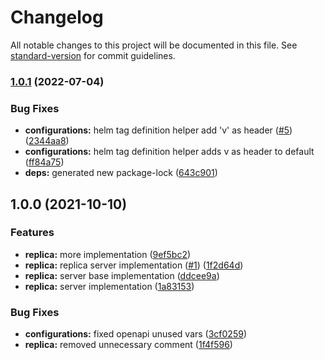 # Changelog

All notable changes to this project will be documented in this file. See [standard-version](https://github.com/conventional-changelog/standard-version) for commit guidelines.

### [1.0.1](https://github.com/MapColonies/replica-server/compare/v1.0.0...v1.0.1) (2022-07-04)


### Bug Fixes

* **configurations:** helm tag definition helper add 'v' as header ([#5](https://github.com/MapColonies/replica-server/issues/5)) ([2344aa8](https://github.com/MapColonies/replica-server/commit/2344aa85705d34123adbbe88254c0203b6637a77))
* **configurations:** helm tag definition helper adds v as header to default ([ff84a75](https://github.com/MapColonies/replica-server/commit/ff84a754ac90c0c08e2e15cc944d5286195aac00))
* **deps:** generated new package-lock ([643c901](https://github.com/MapColonies/replica-server/commit/643c9011ce4061e38d751e11ad9edcf5eceff166))

## 1.0.0 (2021-10-10)


### Features

* **replica:** more implementation ([9ef5bc2](https://github.com/MapColonies/replica-server/commit/9ef5bc293e96f5f70cfae4da62283cbe27b6adb5))
* **replica:** replica server implementation ([#1](https://github.com/MapColonies/replica-server/issues/1)) ([1f2d64d](https://github.com/MapColonies/replica-server/commit/1f2d64d9accc058d931e078406ffdfd4f23df9ca))
* **replica:** server base implementation ([ddcee9a](https://github.com/MapColonies/replica-server/commit/ddcee9a3d1efa9e941977b936432c006c5cd693c))
* **replica:** server implementation ([1a83153](https://github.com/MapColonies/replica-server/commit/1a83153c8c92dc74a4b43e31f16390c52f3a0967))


### Bug Fixes

* **configurations:** fixed openapi unused vars ([3cf0259](https://github.com/MapColonies/replica-server/commit/3cf025998e62872e72d3c07b90b58d3eaff6534d))
* **replica:** removed unnecessary comment ([1f4f596](https://github.com/MapColonies/replica-server/commit/1f4f5965e88a265f2bc47e461346bc3d6d57ecb5))
